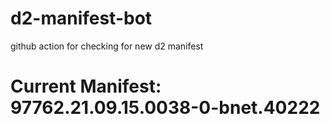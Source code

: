 # d2-manifest-bot
github action for checking for new d2 manifest

# Current Manifest: 97762.21.09.15.0038-0-bnet.40222